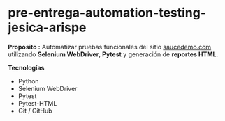 # pre-entrega-automation-testing-jesica-arispe

**Propósito :**
Automatizar pruebas funcionales del sitio [saucedemo.com](https://www.saucedemo.com)
utilizando **Selenium WebDriver**, **Pytest** y generación de **reportes HTML**.

**Tecnologías**
- Python 
- Selenium WebDriver
- Pytest
- Pytest-HTML
- Git / GitHub
